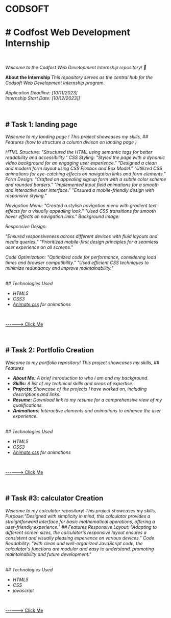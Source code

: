 # CODSOFT
<p>
<h1># Codfost Web Development Internship</h1>
<br>

  
  <i> Welcome to the Codfost Web Development Internship repository! 🚀 </i>  </p>
<strong>About the Internship  </strong><i> This repository serves as the central hub for the Codsoft Web Development Internship program.</i>
<br>
<p><i>
Application Deadline: [10/11/2023] 
  <br>
Internship Start Date: [10/12/2023]]
</i></p>

<br>
<h2>
# Task 1: landing page  </h2>
<p><i>Welcome to my  landing page ! This project showcases my skills, 
## Features (how to structure a column  divison on  landing page )
  
HTML Structure:
"Structured the HTML using semantic tags for better readability and accessibility."
CSS Styling:
"Styled the page with a dynamic video background for an engaging user experience."
"Designed a clean and modern form layout using CSS Flexbox and Box Model."
"Utilized CSS animations for eye-catching effects on navigation links and form elements."
Form Design:
"Crafted an appealing signup form with a subtle color scheme and rounded borders."
"Implemented input field animations for a smooth and interactive user interface."
"Ensured a mobile-friendly design with responsive styling."

Navigation Menu:
"Created a stylish navigation menu with gradient text effects for a visually appealing look."
"Used CSS transitions for smooth hover effects on navigation links."
Background Image:

Responsive Design:

"Ensured responsiveness across different devices with fluid layouts and media queries."
"Prioritized mobile-first design principles for a seamless user experience on all screens."

Code Optimization:
"Optimized code for performance, considering load times and browser compatibility."
"Used efficient CSS techniques to minimize redundancy and improve maintainability."

</i></p>
<br>
<i>## Technologies Used

- HTML5
- CSS3
- [Animate.css](https://animate.style/) for animations </i>

<br>

<a href="https://6557aeabfc11050932761909--leafy-khapse-aa8ecc.netlify.app/"> ------> Click Me</a>





<br>
<h2>
# Task 2: Portfolio Creation </h2>
<p><i>Welcome to my portfolio repository! This project showcases my skills, 
## Features

- **About Me:** A brief introduction to who I am and my background.
- **Skills:** A list of my technical skills and areas of expertise.
- **Projects:** Showcase of the projects I have worked on, including descriptions and links.
- **Resume:** Download link to my resume for a comprehensive view of my qualifications.
- **Animations:** Interactive elements and animations to enhance the user experience.
</i></p>
<br>
<i>## Technologies Used

- HTML5
- CSS3
- [Animate.css](https://animate.style/) for animations </i>

<br>

<a href="https://6553900799cfdb2749373bc0--jolly-cheesecake-a8ff44.netlify.app/"> ------> Click Me</a>






<br>
<h2>
# Task #3:  calculator Creation </h2>
<p><i>Welcome to my calculator repository! This project showcases my skills, 
  Purpose:"Designed with simplicity in mind, this calculator provides a  straightforward interface for basic mathematical operations, offering a user-friendly experience."
## Features
Responsive Layout:
"Adapting to different screen sizes, the calculator's responsive layout ensures a consistent and visually pleasing experience on various devices."
Code Readability:
"with clean and well-organized JavaScript code, the calculator's functions are modular and easy to understand, promoting maintainability and future development."
</i></p>
<br>
<i>## Technologies Used

- HTML5
- CSS
- javascript </i>

<br>

<a href="https://6559f3c043f2591e9455edab--lucky-basbousa-de8e27.netlify.app/"> ------> Click Me</a>



